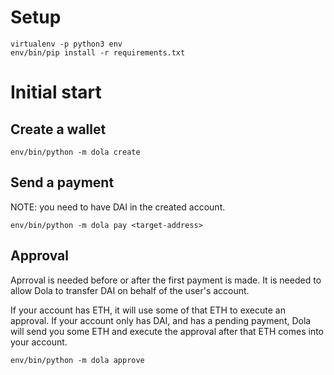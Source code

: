 # Setup

```
virtualenv -p python3 env
env/bin/pip install -r requirements.txt
```

# Initial start

## Create a wallet

```
env/bin/python -m dola create
```

## Send a payment

NOTE: you need to have DAI in the created account.

```
env/bin/python -m dola pay <target-address>
```

## Approval

Aprroval is needed before or after the first payment is made. It is needed to allow Dola to transfer DAI on behalf of the user's account.

If your account has ETH, it will use some of that ETH to execute an approval.
If your account only has DAI, and has a pending payment, Dola will send you some ETH and execute the approval after that ETH comes into your account.

```
env/bin/python -m dola approve
```
